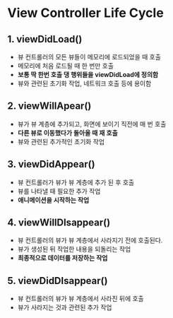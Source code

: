 # View Controller Life Cycle

## 1. viewDidLoad()
- 뷰 컨트롤러의 모든 뷰들이 메모리에 로드되었을 때 호출
- 메모리에 처음 로드될 때 한 번만 호출
- **보통 딱 한번 호출 댕 행위들을 viewDidLoad에 정의함**
- 뷰와 관련된 초기화 작업, 네트워크 호출 등에 용이함

## 2. viewWillApear()
- 뷰가 뷰 계층에 추가되고, 화면에 보이기 직전에 매 번 호출
- **다른 뷰로 이동했다가 돌아올 때 재 호출**
- 뷰와 관련된 추가적인 초기화 작업

## 3. viewDidAppear()
- 뷰 컨트롤러가 뷰가 뷰 계층에 추가 된 후 호출
- 뷰를 나타낼 때 필요한 추가 작업
- **애니메이션을 시작하는 작업**

## 4. viewWillDIsappear()
- 뷰 컨트롤러의 뷰가 뷰 계층에서 사라지기 전에 호출된다.
- 뷰가 생성된 뒤 작업한 내용을 되돌리는 작업
- **최종적으로 데이터를 저장하는 작업**

## 5. viewDidDIsappear()
- 뷰 컨트롤러의 뷰가 뷰 계층에서 사라진 뒤에 호출
- 뷰가 사라지는 것과 관련된 추가 작업